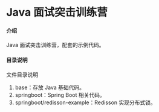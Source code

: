 # Java 面试突击训练营

#### 介绍
Java 面试突击训练营，配套的示例代码。

#### 目录说明
文件目录说明
1. base：存放 Java 基础代码。
2. springboot：Spring Boot 相关代码。
3. springboot/redisson-example：Redisson 实现分布式锁。
